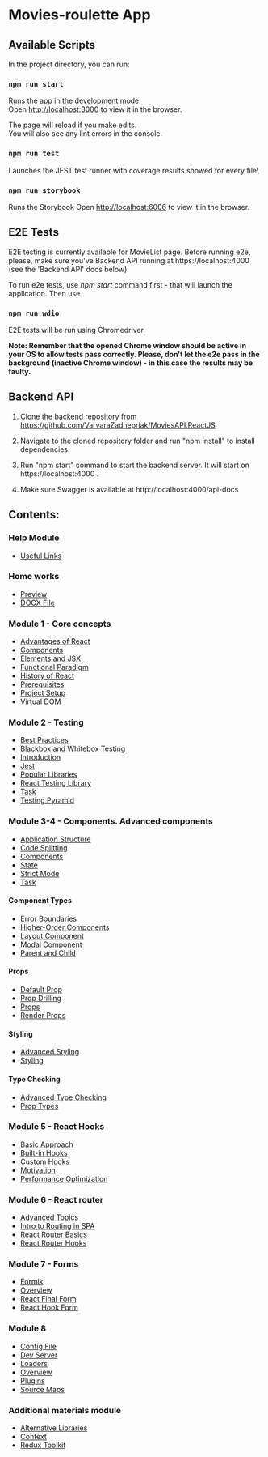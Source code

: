 # Movies-roulette App

## Available Scripts

In the project directory, you can run:

### `npm run start`

Runs the app in the development mode.\
Open [http://localhost:3000](http://localhost:3000) to view it in the browser.

The page will reload if you make edits.\
You will also see any lint errors in the console.

### `npm run test`

Launches the JEST test runner with coverage results showed for every file\

### `npm run storybook`

Runs the Storybook
Open [http://localhost:6006](http://localhost:6006) to view it in the browser.

## E2E Tests

E2E testing is currently available for MovieList page.
Before running e2e, please, make sure you've Backend API running at https://localhost:4000 (see the 'Backend API' docs below)

To run e2e tests, use *npm start* command first - that will launch the application. Then use

### `npm run wdio`

E2E tests will be run using Chromedriver.

**Note: Remember that the opened Chrome window should be active in your OS to allow tests pass correctly. Please, don't let the e2e pass in the background (inactive Chrome window) - in this case the results may be faulty.**

## Backend API

1. Clone the backend repository from\
https://github.com/VarvaraZadnepriak/MoviesAPI.ReactJS

2. Navigate to the cloned repository folder and run "npm install" to install dependencies.

3. Run "npm start" command to start the backend server. It will start on https://localhost:4000 .

4. Make sure Swagger is available at http://localhost:4000/api-docs

## Contents:

### Help Module
- [Useful Links](./materials/help-module/useful-links.md)

### Home works
- [Preview](./materials/hw.md)
- [DOCX File](./materials/hw.docx)

### Module 1 - Core concepts
- [Advantages of React](./materials/module-1/advantages-of-react.md)
- [Components](./materials/module-1/components.md)
- [Elements and JSX](./materials/module-1/elements-and-jsx.md)
- [Functional Paradigm](./materials/module-1/functional-paradigm.md)
- [History of React](./materials/module-1/history-of-react.md)
- [Prerequisites](./materials/module-1/prerequisites.md)
- [Project Setup](./materials/module-1/project-setup.md)
- [Virtual DOM](./materials/module-1/virtual-dom.md)

### Module 2 - Testing
- [Best Practices](./materials/module-2/best-practices.md)
- [Blackbox and Whitebox Testing](./materials/module-2/blackbox-and-whitebox-testing.md)
- [Introduction](./materials/module-2/introduction.md)
- [Jest](./materials/module-2/jest.md)
- [Popular Libraries](./materials/module-2/popular-libraries.md)
- [React Testing Library](./materials/module-2/react-testing-library.md)
- [Task](./materials/module-2/task.md)
- [Testing Pyramid](./materials/module-2/testing-pyramid.md)

### Module 3-4 - Components. Advanced components

- [Application Structure](./materials/module-3-4/application-structure.md)
- [Code Splitting](./materials/module-3-4/code-splitting.md)
- [Components](./materials/module-3-4/components.md)
- [State](./materials/module-3-4/state.md)
- [Strict Mode](./materials/module-3-4/strict-mode.md)
- [Task](./materials/module-3-4/task.md)

#### Component Types
- [Error Boundaries](./materials/module-3-4/component-types/error-boundaries.md)
- [Higher-Order Components](./materials/module-3-4/component-types/higher-order-components.md)
- [Layout Component](./materials/module-3-4/component-types/layout-component.md)
- [Modal Component](./materials/module-3-4/component-types/modal-component.md)
- [Parent and Child](./materials/module-3-4/component-types/parent-and-child.md)

#### Props
- [Default Prop](./materials/module-3-4/props/default-prop.md)
- [Prop Drilling](./materials/module-3-4/props/prop-drilling.md)
- [Props](./materials/module-3-4/props/props.md)
- [Render Props](./materials/module-3-4/props/render-props.md)

#### Styling
- [Advanced Styling](./materials/module-3-4/styling/advanced-styling.md)
- [Styling](./materials/module-3-4/styling/styling.md)

#### Type Checking
- [Advanced Type Checking](./materials/module-3-4/type-checking/advanced-type-checking.md)
- [Prop Types](./materials/module-3-4/type-checking/prop-types.md)

### Module 5 - React Hooks
- [Basic Approach](./materials/module-5/basic-approach.md)
- [Built-in Hooks](./materials/module-5/built-in-hooks.md)
- [Custom Hooks](./materials/module-5/custom-hooks.md)
- [Motivation](./materials/module-5/motivation.md)
- [Performance Optimization](./materials/module-5/performance-optimization.md)

### Module 6 - React router
- [Advanced Topics](./materials/module-6/advanced-topics.md)
- [Intro to Routing in SPA](./materials/module-6/intro-to-routing-in-SPA.md)
- [React Router Basics](./materials/module-6/react-router-basics.md)
- [React Router Hooks](./materials/module-6/react-router-hooks.md)

### Module 7 - Forms
- [Formik](./materials/module-7/formik.md)
- [Overview](./materials/module-7/overview.md)
- [React Final Form](./materials/module-7/react-final-form.md)
- [React Hook Form](./materials/module-7/react-hook-form.md)

### Module 8
- [Config File](./materials/module-8/config-file.md)
- [Dev Server](./materials/module-8/dev-server.md)
- [Loaders](./materials/module-8/loaders.md)
- [Overview](./materials/module-8/overview.md)
- [Plugins](./materials/module-8/plugins.md)
- [Source Maps](./materials/module-8/source-maps.md)

### Additional materials module
- [Alternative Libraries](./materials/module-additional/alternative-libraries.md)
- [Context](./materials/module-additional/context.md)
- [Redux Toolkit](./materials/module-additional/redux-toolkit.md)
